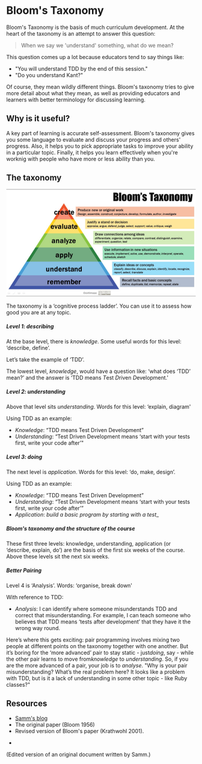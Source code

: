 # Bloom's Taxonomy

Bloom's Taxonomy is the basis of much curriculum development. At the heart of the taxonomy is an attempt to answer this question:

> When we say we 'understand' something, what do we mean?

This question comes up a lot because educators tend to say things like:

- "You will understand TDD by the end of this session."
- "Do you understand Kant?"

Of course, they mean wildly different things. Bloom's taxonomy tries to give more detail about what they mean, as well as providing educators and learners with better terminology for discussing learning.

## Why is it useful?

A key part of learning is accurate self-assessment. Bloom's taxonomy gives you some language to evaluate and discuss your progress and others' progress. Also, it helps you to pick appropriate tasks to improve your ability in a particular topic. Finally, it helps you learn effectively when you're worknig with people who have more or less ability than you.

## The taxonomy

![Bloom's Taxonomy](../images/Bloomtaxonomy.jpg)

The taxonomy is a ‘cognitive process ladder’. You can use it to assess how good you are at any topic.

##### Level 1: describing

At the base level, there is ​_knowledge_​. Some useful words for this level: ‘describe, define’.

Let’s take the example of ‘TDD’.

The lowest level, ​_knowledge_​, would have a question like: ‘what does ‘TDD’ mean?’ and the answer is ‘TDD means *T*est *D*riven *D*evelopment.'

##### Level 2: understanding

Above that level sits ​_understanding_​. Words for this level: ‘explain, diagram'

Using TDD as an example:

- ​_Knowledge_​: “TDD means Test Driven Development”
- ​_Understanding_​: “Test Driven Development means ‘start with your tests first, write your code after’"

##### Level 3: doing

The next level is ​_application_​. Words for this level: ‘do, make, design’.

Using TDD as an example:

- ​_Knowledge_​: “TDD means Test Driven Development”
- ​_Understanding_​: “Test Driven Development means ‘start with your tests first, write your code after’”
- ​_Application_​: ​_build a basic program by starting with a test__

##### Bloom's taxonomy and the structure of the course

These first three levels: knowledge, understanding, application (or ‘describe, explain, do’) are the basis of the first six weeks of the course. Above these levels sit the next six weeks.

##### Better Pairing

Level 4 is ‘Analysis’. Words: ‘organise, break down'

With reference to TDD:

- ​_Analysis_​: I can identify where someone misunderstands TDD and correct that misunderstanding. For example, I can teach someone who believes that TDD means ‘tests after development’ that they have it the wrong way round.

Here’s where this gets exciting: pair programming involves mixing two people at different points on the taxonomy together with one another. But it’s boring for the ‘more advanced’ pair to stay static - just ​_doing_​, say - while the other pair learns to move from ​_knowledge_​ to ​_understanding_​. So, if you are the more advanced of a pair, your job is to ​_analyse_​. "Why is your pair misunderstanding? What’s the real problem here? It looks like a problem with TDD, but is it a lack of understanding in some other topic - like Ruby classes?"

## Resources

* [Samm's blog](sjmog.github.io)
* The original paper (Bloom 1956)
* Revised version of Bloom's paper (Krathwohl 2001).

-

(Edited version of an original document written by Samm.)

